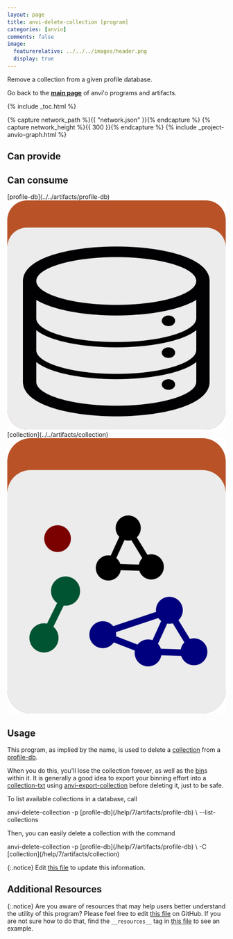 ```yaml
---
layout: page
title: anvi-delete-collection [program]
categories: [anvio]
comments: false
image:
  featurerelative: ../../../images/header.png
  display: true
---
```


Remove a collection from a given profile database.

Go back to the **[main page](../../)** of anvi'o programs and artifacts.


{% include _toc.html %}
<div id="svg" class="subnetwork"></div>
{% capture network_path %}{{ "network.json" }}{% endcapture %}
{% capture network_height %}{{ 300 }}{% endcapture %}
{% include _project-anvio-graph.html %}


## Can provide

<p style="text-align: left" markdown="1"></p>

## Can consume

<p style="text-align: left" markdown="1"><span class="artifact-r">[profile-db](../../artifacts/profile-db) <img src="../../images/icons/DB.png" class="artifact-icon-mini" /></span> <span class="artifact-r">[collection](../../artifacts/collection) <img src="../../images/icons/COLLECTION.png" class="artifact-icon-mini" /></span></p>

## Usage


This program, as implied by the name, is used to delete a <span class="artifact-n">[collection](/help/7/artifacts/collection)</span> from a <span class="artifact-n">[profile-db](/help/7/artifacts/profile-db)</span>. 

When you do this, you'll lose the collection forever, as well as the <span class="artifact-n">[bin](/help/7/artifacts/bin)</span>s within it. It is generally a good idea to export your binning effort into a <span class="artifact-n">[collection-txt](/help/7/artifacts/collection-txt)</span> using <span class="artifact-n">[anvi-export-collection](/help/7/programs/anvi-export-collection)</span> before deleting it, just to be safe. 

To list available collections in a database, call 

<div class="codeblock" markdown="1">
anvi&#45;delete&#45;collection &#45;p <span class="artifact&#45;n">[profile&#45;db](/help/7/artifacts/profile&#45;db)</span> \
                       &#45;&#45;list&#45;collections
</div>

Then, you can easily delete a collection with the command

<div class="codeblock" markdown="1">
anvi&#45;delete&#45;collection &#45;p <span class="artifact&#45;n">[profile&#45;db](/help/7/artifacts/profile&#45;db)</span> \
                       &#45;C <span class="artifact&#45;n">[collection](/help/7/artifacts/collection)</span>
</div>


{:.notice}
Edit [this file](https://github.com/merenlab/anvio/tree/master/anvio/docs/programs/anvi-delete-collection.md) to update this information.


## Additional Resources



{:.notice}
Are you aware of resources that may help users better understand the utility of this program? Please feel free to edit [this file](https://github.com/merenlab/anvio/tree/master/bin/anvi-delete-collection) on GitHub. If you are not sure how to do that, find the `__resources__` tag in [this file](https://github.com/merenlab/anvio/blob/master/bin/anvi-interactive) to see an example.
